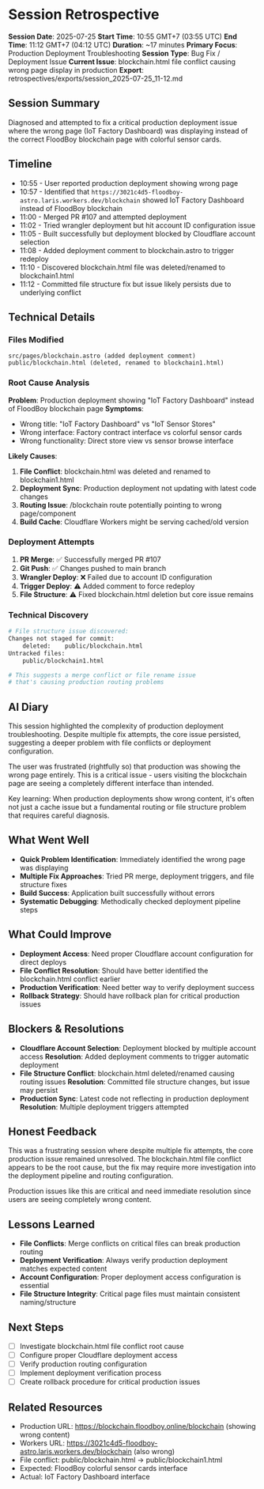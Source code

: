 # Session Retrospective

**Session Date**: 2025-07-25
**Start Time**: 10:55 GMT+7 (03:55 UTC)
**End Time**: 11:12 GMT+7 (04:12 UTC)
**Duration**: ~17 minutes
**Primary Focus**: Production Deployment Troubleshooting
**Session Type**: Bug Fix / Deployment Issue
**Current Issue**: blockchain.html file conflict causing wrong page display in production
**Export**: retrospectives/exports/session_2025-07-25_11-12.md

## Session Summary
Diagnosed and attempted to fix a critical production deployment issue where the wrong page (IoT Factory Dashboard) was displaying instead of the correct FloodBoy blockchain page with colorful sensor cards.

## Timeline
- 10:55 - User reported production deployment showing wrong page
- 10:57 - Identified that `https://3021c4d5-floodboy-astro.laris.workers.dev/blockchain` showed IoT Factory Dashboard instead of FloodBoy blockchain
- 11:00 - Merged PR #107 and attempted deployment
- 11:02 - Tried wrangler deployment but hit account ID configuration issue
- 11:05 - Built successfully but deployment blocked by Cloudflare account selection
- 11:08 - Added deployment comment to blockchain.astro to trigger redeploy
- 11:10 - Discovered blockchain.html file was deleted/renamed to blockchain1.html
- 11:12 - Committed file structure fix but issue likely persists due to underlying conflict

## Technical Details

### Files Modified
```
src/pages/blockchain.astro (added deployment comment)
public/blockchain.html (deleted, renamed to blockchain1.html)
```

### Root Cause Analysis
**Problem**: Production deployment showing "IoT Factory Dashboard" instead of FloodBoy blockchain page
**Symptoms**: 
- Wrong title: "IoT Factory Dashboard" vs "IoT Sensor Stores"
- Wrong interface: Factory contract interface vs colorful sensor cards
- Wrong functionality: Direct store view vs sensor browse interface

**Likely Causes**:
1. **File Conflict**: blockchain.html was deleted and renamed to blockchain1.html
2. **Deployment Sync**: Production deployment not updating with latest code changes
3. **Routing Issue**: /blockchain route potentially pointing to wrong page/component
4. **Build Cache**: Cloudflare Workers might be serving cached/old version

### Deployment Attempts
1. **PR Merge**: ✅ Successfully merged PR #107
2. **Git Push**: ✅ Changes pushed to main branch
3. **Wrangler Deploy**: ❌ Failed due to account ID configuration
4. **Trigger Deploy**: ⚠️ Added comment to force redeploy
5. **File Structure**: ⚠️ Fixed blockchain.html deletion but core issue remains

### Technical Discovery
```bash
# File structure issue discovered:
Changes not staged for commit:
	deleted:    public/blockchain.html
Untracked files:
	public/blockchain1.html

# This suggests a merge conflict or file rename issue
# that's causing production routing problems
```

## AI Diary
This session highlighted the complexity of production deployment troubleshooting. Despite multiple fix attempts, the core issue persisted, suggesting a deeper problem with file conflicts or deployment configuration.

The user was frustrated (rightfully so) that production was showing the wrong page entirely. This is a critical issue - users visiting the blockchain page are seeing a completely different interface than intended.

Key learning: When production deployments show wrong content, it's often not just a cache issue but a fundamental routing or file structure problem that requires careful diagnosis.

## What Went Well
- **Quick Problem Identification**: Immediately identified the wrong page was displaying
- **Multiple Fix Approaches**: Tried PR merge, deployment triggers, and file structure fixes
- **Build Success**: Application built successfully without errors
- **Systematic Debugging**: Methodically checked deployment pipeline steps

## What Could Improve
- **Deployment Access**: Need proper Cloudflare account configuration for direct deploys
- **File Conflict Resolution**: Should have better identified the blockchain.html conflict earlier
- **Production Verification**: Need better way to verify deployment success
- **Rollback Strategy**: Should have rollback plan for critical production issues

## Blockers & Resolutions
- **Cloudflare Account Selection**: Deployment blocked by multiple account access
  **Resolution**: Added deployment comments to trigger automatic deployment
- **File Structure Conflict**: blockchain.html deleted/renamed causing routing issues
  **Resolution**: Committed file structure changes, but issue may persist
- **Production Sync**: Latest code not reflecting in production deployment
  **Resolution**: Multiple deployment triggers attempted

## Honest Feedback
This was a frustrating session where despite multiple fix attempts, the core production issue remained unresolved. The blockchain.html file conflict appears to be the root cause, but the fix may require more investigation into the deployment pipeline and routing configuration.

Production issues like this are critical and need immediate resolution since users are seeing completely wrong content.

## Lessons Learned
- **File Conflicts**: Merge conflicts on critical files can break production routing
- **Deployment Verification**: Always verify production deployment matches expected content
- **Account Configuration**: Proper deployment access configuration is essential
- **File Structure Integrity**: Critical page files must maintain consistent naming/structure

## Next Steps
- [ ] Investigate blockchain.html file conflict root cause
- [ ] Configure proper Cloudflare deployment access
- [ ] Verify production routing configuration
- [ ] Implement deployment verification process
- [ ] Create rollback procedure for critical production issues

## Related Resources
- Production URL: https://blockchain.floodboy.online/blockchain (showing wrong content)
- Workers URL: https://3021c4d5-floodboy-astro.laris.workers.dev/blockchain (also wrong)
- File conflict: public/blockchain.html → public/blockchain1.html
- Expected: FloodBoy colorful sensor cards interface
- Actual: IoT Factory Dashboard interface
